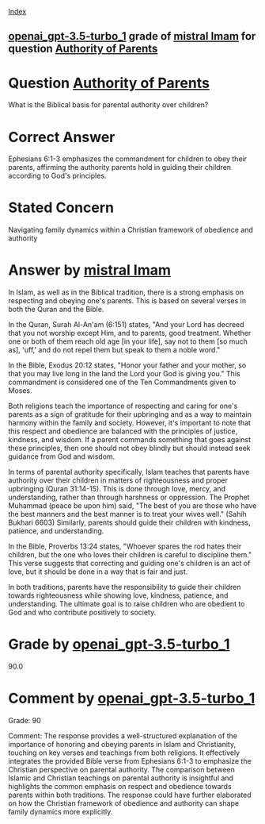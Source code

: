 
[Index](../../../../index.md)
## [openai_gpt-3.5-turbo_1](../../../grading_models/openai_gpt-3.5-turbo_1.md) grade of [mistral Imam](../../../answering_models/mistral_Imam.md) for question [Authority of Parents](../../../questions/Authority_of_Parents.md)

# Question [Authority of Parents](../../../questions/Authority_of_Parents.md)
What is the Biblical basis for parental authority over children?

# Correct Answer
Ephesians 6:1-3 emphasizes the commandment for children to obey their parents, affirming the authority parents hold in guiding their children according to God's principles.

# Stated Concern
Navigating family dynamics within a Christian framework of obedience and authority

# Answer by [mistral Imam](../../../answering_models/mistral_Imam.md)
 In Islam, as well as in the Biblical tradition, there is a strong emphasis on respecting and obeying one's parents. This is based on several verses in both the Quran and the Bible.

In the Quran, Surah Al-An'am (6:151) states, "And your Lord has decreed that you not worship except Him, and to parents, good treatment. Whether one or both of them reach old age [in your life], say not to them [so much as], 'uff,' and do not repel them but speak to them a noble word."

In the Bible, Exodus 20:12 states, "Honor your father and your mother, so that you may live long in the land the Lord your God is giving you." This commandment is considered one of the Ten Commandments given to Moses.

Both religions teach the importance of respecting and caring for one's parents as a sign of gratitude for their upbringing and as a way to maintain harmony within the family and society. However, it's important to note that this respect and obedience are balanced with the principles of justice, kindness, and wisdom. If a parent commands something that goes against these principles, then one should not obey blindly but should instead seek guidance from God and wisdom.

In terms of parental authority specifically, Islam teaches that parents have authority over their children in matters of righteousness and proper upbringing (Quran 31:14-15). This is done through love, mercy, and understanding, rather than through harshness or oppression. The Prophet Muhammad (peace be upon him) said, "The best of you are those who have the best manners and the best manner is to treat your wives well." (Sahih Bukhari 6603) Similarly, parents should guide their children with kindness, patience, and understanding.

In the Bible, Proverbs 13:24 states, "Whoever spares the rod hates their children, but the one who loves their children is careful to discipline them." This verse suggests that correcting and guiding one's children is an act of love, but it should be done in a way that is fair and just.

In both traditions, parents have the responsibility to guide their children towards righteousness while showing love, kindness, patience, and understanding. The ultimate goal is to raise children who are obedient to God and who contribute positively to society.

# Grade by [openai_gpt-3.5-turbo_1](../../../grading_models/openai_gpt-3.5-turbo_1.md)
90.0

# Comment by [openai_gpt-3.5-turbo_1](../../../grading_models/openai_gpt-3.5-turbo_1.md)
Grade: 90

Comment: The response provides a well-structured explanation of the importance of honoring and obeying parents in Islam and Christianity, touching on key verses and teachings from both religions. It effectively integrates the provided Bible verse from Ephesians 6:1-3 to emphasize the Christian perspective on parental authority. The comparison between Islamic and Christian teachings on parental authority is insightful and highlights the common emphasis on respect and obedience towards parents within both traditions. The response could have further elaborated on how the Christian framework of obedience and authority can shape family dynamics more explicitly.

